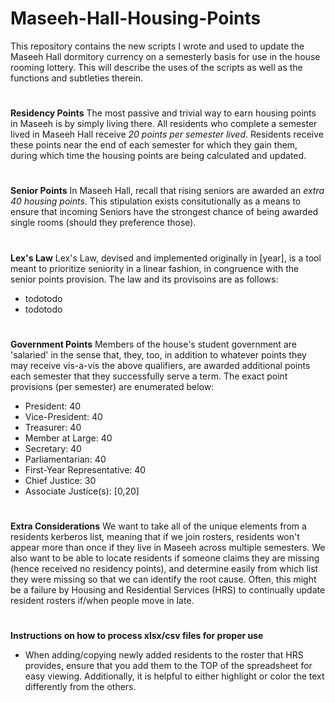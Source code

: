 # Maseeh-Hall-Housing-Points
This repository contains the new scripts I wrote and used to update the Maseeh Hall dormitory currency on a semesterly basis for use in the house rooming lottery. This will describe the uses of the scripts as well as the functions and subtleties therein. 

#
**Residency Points**
The most passive and trivial way to earn housing points in Maseeh is by simply living there. All residents who complete a semester lived in Maseeh Hall receive *20 points per semester lived*. Residents receive these points near the end of each semester for which they gain them, during which time the housing points are being calculated and updated.

#
**Senior Points**
In Maseeh Hall, recall that rising seniors are awarded an *extra 40 housing points*. This stipulation exists consitutionally as a means to ensure that incoming Seniors have the strongest chance of being awarded single rooms (should they preference those). 

#
**Lex's Law**
Lex's Law, devised and implemented originally in [year], is a tool meant to prioritize seniority in a linear fashion, in congruence with the senior points provision. The law and its provisoins are as follows:
- todotodo
- todotodo

#
**Government Points**
Members of the house's student government are 'salaried' in the sense that, they, too, in addition to whatever points they may receive vis-a-vis the above qualifiers, are awarded additional points each semester that they successfully serve a term. The exact point provisions (per semester) are enumerated below:
- President: 40 
- Vice-President: 40
- Treasurer: 40
- Member at Large: 40
- Secretary: 40
- Parliamentarian: 40
- First-Year Representative: 40
- Chief Justice: 30
- Associate Justice(s): [0,20] 

#
**Extra Considerations**
We want to take all of the unique elements from a residents kerberos list, meaning that if we join rosters, residents won't appear more than once if they live in Maseeh across multiple semesters. 
We also want to be able to locate residents if someone claims they are missing (hence received no residency points), and determine easily from which list they were missing so that we can identify the root cause. Often, this might be a failure by Housing and Residential Services (HRS) to continually update resident rosters if/when people move in late.

#
**Instructions on how to process xlsx/csv files for proper use**
- When adding/copying newly added residents to the roster that HRS provides, ensure that you add them to the TOP of the spreadsheet for easy viewing. Additionally, it is helpful to either highlight or color the text differently from the others. 
